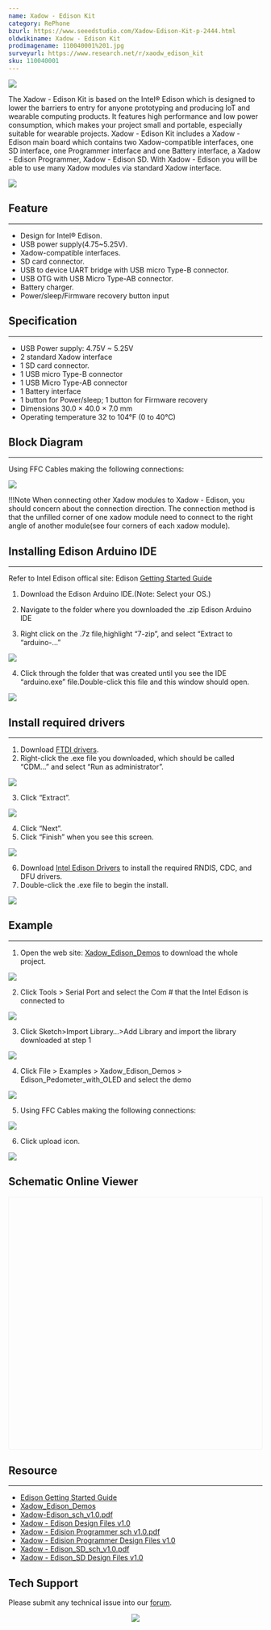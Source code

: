 ```yaml
---
name: Xadow - Edison Kit
category: RePhone
bzurl: https://www.seeedstudio.com/Xadow-Edison-Kit-p-2444.html
oldwikiname: Xadow - Edison Kit
prodimagename: 110040001%201.jpg
surveyurl: https://www.research.net/r/xaodw_edison_kit
sku: 110040001
---
```

![](https://files.seeedstudio.com/wiki/Xadow_Edison_Kit/img/110040001%201.jpg)

The Xadow - Edison Kit is based on the Intel® Edison which is designed to lower the barriers to entry for anyone prototyping and producing IoT and wearable computing products. It features high performance and low power consumption, which makes your project small and portable, especially suitable for wearable projects. Xadow - Edison Kit includes a Xadow - Edison main board which contains two Xadow-compatible interfaces, one SD interface, one Programmer interface and one Battery interface, a Xadow - Edison Programmer, Xadow - Edison SD. With Xadow - Edison you will be able to use many Xadow modules via standard Xadow interface.

[![](https://files.seeedstudio.com/wiki/Seeed-WiKi/docs/images/300px-Get_One_Now_Banner-ragular.png)](https://www.seeedstudio.com/Xadow-Edison-Kit-p-2444.html)

## Feature
---
- Design for Intel® Edison.
- USB power supply(4.75~5.25V).
- Xadow-compatible interfaces.
- SD card connector.
- USB to device UART bridge with USB micro Type-B connector.
- USB OTG with USB Micro Type-AB connector.
- Battery charger.
- Power/sleep/Firmware recovery button input

## Specification
---
- USB Power supply: 4.75V ~ 5.25V
- 2 standard Xadow interface
- 1 SD card connector.
- 1 USB micro Type-B connector
- 1 USB Micro Type-AB connector
- 1 Battery interface
- 1 button for Power/sleep; 1 button for Firmware recovery
- Dimensions 30.0 × 40.0 × 7.0 mm
- Operating temperature 32 to 104°F (0 to 40°C)


## Block Diagram
---
Using FFC Cables making the following connections:

![](https://files.seeedstudio.com/wiki/Xadow_Edison_Kit/img/Xadow-Edison_Connection.png)

!!!Note
    When connecting other Xadow modules to Xadow - Edison, you should concern about the connection direction. The connection method is that the unfilled corner of one xadow module need to connect to the right angle of another module(see four corners of each xadow module).

## Installing Edison Arduino IDE
---

Refer to Intel Edison offical site: Edison [Getting Started Guide](https://software.intel.com/en-us/get-started-edison-windows)

1. Download the Edison Arduino IDE.(Note: Select your OS.)

2. Navigate to the folder where you downloaded the .zip Edison Arduino IDE

3. Right click on the .7z file,highlight “7-zip”, and select “Extract to “arduino-…”

![](https://files.seeedstudio.com/wiki/Xadow_Edison_Kit/img/IndoorKit_Extract_7z.png)

4. Click through the folder that was created until you see the IDE “arduino.exe” file.Double-click this file and this window should open.

![](https://files.seeedstudio.com/wiki/Xadow_Edison_Kit/img/IndoorKit_ArduinoIDE.png)

## Install required drivers
---
1. Download [FTDI drivers](https://files.seeedstudio.com/wiki/Xadow_Edison_Kit/res/CDM%20v2.10.00%20WHQL%20Certified.exe).
2. Right-click the .exe file you downloaded, which should be called “CDM…” and select “Run as administrator”.

![](https://files.seeedstudio.com/wiki/Xadow_Edison_Kit/img/Edison_FTDI_Driver.jpg)

3. Click “Extract”.

![](https://files.seeedstudio.com/wiki/Xadow_Edison_Kit/img/Edison_FTDI_Driver_Install.jpg)

4. Click “Next”.
5. Click “Finish” when you see this screen.

![](https://files.seeedstudio.com/wiki/Xadow_Edison_Kit/img/Edison_FTDI_Driver_Install_ok.jpg)

6. Download [Intel Edison Drivers](https://downloadcenter.intel.com/product/83267) to install the required RNDIS, CDC, and DFU drivers.
7. Double-click the .exe file to begin the install.

![](https://files.seeedstudio.com/wiki/Xadow_Edison_Kit/img/Intel_Edison_Driver.jpg)

## Example
---
1. Open the web site: [Xadow_Edison_Demos](https://github.com/Seeed-Studio/Xadow_Edison_Demos) to download the whole project.

![](https://files.seeedstudio.com/wiki/Xadow_Edison_Kit/img/Github_Xadow_Edison_Demos.png)

2. Click Tools > Serial Port and select the Com # that the Intel Edison is connected to

![](https://files.seeedstudio.com/wiki/Xadow_Edison_Kit/img/Import_Indoor_Kit_Demo.png)

3. Click Sketch>Import Library…>Add Library and import the library downloaded at step 1

![](https://files.seeedstudio.com/wiki/Xadow_Edison_Kit/img/Xadow-Edison_Add_Library.png)

4. Click File > Examples > Xadow_Edison_Demos > Edison_Pedometer_with_OLED and select the demo

![](https://files.seeedstudio.com/wiki/Xadow_Edison_Kit/img/Xadow-Edison_Select_Pedometer_Demo.png)

5. Using FFC Cables making the following connections:

![](https://files.seeedstudio.com/wiki/Xadow_Edison_Kit/img/Xadow-Edison_Pedometer.jpg)

6. Click upload icon.

![](https://files.seeedstudio.com/wiki/Xadow_Edison_Kit/img/Xadow-Edison_upload.png)


## Schematic Online Viewer

<div class="altium-ecad-viewer" data-project-src="https://github.com/SeeedDocument/Xadow_Edison_Kit/raw/master/res/Xadow_-_Edision_Programmer_v1.0_sch%26pcb.zip" style="border-radius: 0px 0px 4px 4px; height: 500px; border-style: solid; border-width: 1px; border-color: rgb(241, 241, 241); overflow: hidden; max-width: 1280px; max-height: 700px; box-sizing: border-box;" />
</div>


## Resource
---
- [Edison Getting Started Guide](https://software.intel.com/en-us/get-started-edison-windows)
- [Xadow_Edison_Demos](https://github.com/Seeed-Studio/Xadow_Edison_Demos)
- [Xadow-Edison_sch_v1.0.pdf](https://files.seeedstudio.com/wiki/Xadow_Edison_Kit/res/Xadow-Edison_sch_v1.0.pdf)
- [Xadow - Edison Design Files v1.0](https://files.seeedstudio.com/wiki/Xadow_Edison_Kit/res/Xadow-Edison_v1.0_sch%26pcb.zip)
- [Xadow - Edision Programmer sch v1.0.pdf](https://files.seeedstudio.com/wiki/Xadow_Edison_Kit/res/Xadow_-_Edision_Programmer_sch_v1.0.pdf)
- [Xadow - Edision Programmer Design Files v1.0](https://files.seeedstudio.com/wiki/Xadow_Edison_Kit/res/Xadow_-_Edision_Programmer_v1.0_sch%26pcb.zip)
- [Xadow - Edison_SD_sch_v1.0.pdf](https://files.seeedstudio.com/wiki/Xadow_Edison_Kit/res/Xadow_-_Edison_SD_sch_v1.0.pdf)
- [Xadow - Edison_SD Design Files v1.0](https://files.seeedstudio.com/wiki/Xadow_Edison_Kit/res/Xadow_-_Edison_SD_v1.0_sch%26pcb.zip)

## Tech Support
Please submit any technical issue into our [forum](http://forum.seeedstudio.com/). <br /><p style="text-align:center"><a href="https://www.seeedstudio.com/act-4.html?utm_source=wiki&utm_medium=wikibanner&utm_campaign=newproducts" target="_blank"><img src="https://files.seeedstudio.com/wiki/Wiki_Banner/new_product.jpg" /></a></p>